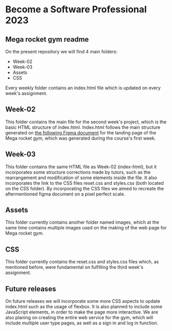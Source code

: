 # Become a Software Professional 2023

## Mega rocket gym readme

On the present repository we will find 4 main folders:

- Week-02
- Week-03
- Assets
- CSS

Every weekly folder contains an index.html file which is updated on every week's assignment.

## Week-02

This folder contains the main file for the second week's project, which is the basic HTML structure of index.html.
Index.html follows the main structure generated on [the following Figma document](https://www.figma.com/file/q7xbVOHjKu9ofdssX15Jve/UI-kit-RR---B?node-id=701-367&t=l6S4d9vXKJCGhrmY-0) for the landing page of the Mega rocket gym, which was generated during the course's first week.

## Week-03

This folder contains the same HTML file as Week-02 (index-html), but it incorporates some structure corrections made by tutors, such as the rearrangement and modification of some elements inside the file. It also incorporates the link to the CSS files reset.css and styles.css (both located on the CSS folder). By incorporating the CSS files we aimed to recreate the aftermentioned figma document on a pixel perfect scale.

## Assets

This folder currently contains another folder named images, which at the same time contains multiple images used on the making of the web page for Mega rocket gym.

## CSS

This folder currently contains the reset.css and styles.css files which, as mentioned before, were fundamental on fulfilling the third week's assignment.

## Future releases

On future releases we will incorporate some more CSS aspects to update index.html such as the usage of flexbox. It is also planned to include some JavaScript elements, in order to make the page more interactive.
We are also planing on creating the entire web service for the gym, which will include multiple user type pages, as well as a sign in and log in function.
